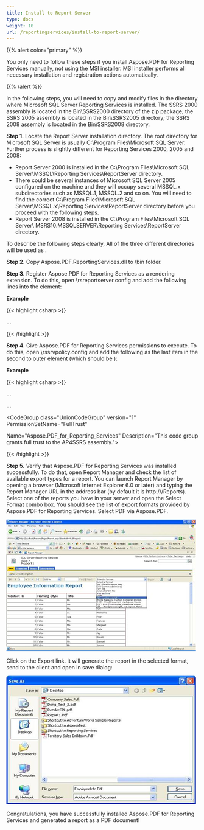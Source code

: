 ```yaml
---
title: Install to Report Server
type: docs
weight: 10
url: /reportingservices/install-to-report-server/
---
```


{{% alert color="primary" %}} 

You only need to follow these steps if you install Aspose.PDF for Reporting Services manually, not using the MSI installer. MSI installer performs all necessary installation and registration actions automatically.

{{% /alert %}} 

In the following steps, you will need to copy and modify files in the directory where Microsoft SQL Server Reporting Services is installed. The SSRS 2000 assembly is located in the Bin\SSRS2000 directory of the zip package; the SSRS 2005 assembly is located in the Bin\SSRS2005 directory; the SSRS 2008 assembly is located in the Bin\SSRS2008 directory. 

**Step 1.** Locate the Report Server installation directory. The root directory for Microsoft SQL Server is usually C:\Program Files\Microsoft SQL Server. Further process is slightly different for Reporting Services 2000, 2005 and 2008:

- Report Server 2000 is installed in the C:\Program Files\Microsoft SQL Server\MSSQL\Reporting Services\ReportServer directory.
- There could be several instances of Microsoft SQL Server 2005 configured on the machine and they will occupy several MSSQL.x subdirectories such as MSSQL.1, MSSQL.2 and so on. You will need to find the correct C:\Program Files\Microsoft SQL Server\MSSQL.x\Reporting Services\ReportServer directory before you proceed with the following steps.
- Report Server 2008 is installed in the C:\Program Files\Microsoft SQL Server\ MSRS10.MSSQLSERVER\Reporting Services\ReportServer directory.

To describe the following steps clearly, All of the three different directories will be used as *<Instance>*.

**Step 2.** Copy Aspose.PDF.ReportingServices.dll to *<Instance>* \bin folder.

**Step 3.** Register Aspose.PDF for Reporting Services as a rendering extension. To do this, open *<Instance>*\rsreportserver.config and add the following lines into the <Render> element:

**Example**

{{< highlight csharp >}}

 <Render>

...

<!--Start here.-->

<Extension Name="APPDF" Type="Aspose.PDF.ReportingServices.Renderer,Aspose.PDF.ReportingServices"/>

</Render>



{{< /highlight >}}

**Step 4.** Give Aspose.PDF for Reporting Services permissions to execute. To do this, open *<Instance>*\rssrvpolicy.config and add the following as the last item in the second to outer <CodeGroup> element (which should be <CodeGroup class="FirstMatchCodeGroup" version="1" PermissionSetName="Execution" Description="This code group grants MyComputer code Execution permission.">):

**Example**

{{< highlight csharp >}}

 <CodeGroup>

...

<CodeGroup>

...

<!--Start here.-->

<CodeGroup class="UnionCodeGroup" version="1" PermissionSetName="FullTrust"

Name="Aspose.PDF_for_Reporting_Services" Description="This code group grants full trust to the AP4SSRS assembly.">

<IMembershipCondition class="StrongNameMembershipCondition" version="1" PublicKeyBlob="00240000048000009400000006020000002400005253413100040000010001000734cc24bfcebd7aa8c6e2bf8af5c2b95c7a7e6092abb60d68a7d9efde285cf7dce7f354b44cf3064e8ad85bddfe405ad1e51855d9a1367c15cb34529988feeee0c3279caecdb6dfd7f94c5364d2bd282c4f93493d56d33df36f97da8fd71bb7dc4b0e7f1428b926291cdea7cec1085aa9cc0f6771e4fc2f5772603eee3afaaa" />

</CodeGroup>

<!--End here. -->

</CodeGroup>

</CodeGroup>



{{< /highlight >}}

**Step 5.** Verify that Aspose.PDF for Reporting Services was installed successfully. To do that, open Report Manager and check the list of available export types for a report. You can launch Report Manager by opening a browser (Microsoft Internet Explorer 6.0 or later) and typing the Report Manager URL in the address bar (by default it is http://<ComputerName>/Reports). Select one of the reports you have in your server and open the Select Format combo box. You should see the list of export formats provided by Aspose.PDF for Reporting Services. Select PDF via Aspose.PDF. 

![todo:image_alt_text](install-to-report-server_1.png)

Click on the Export link. It will generate the report in the selected format, send to the client and open in save dialog: 

![todo:image_alt_text](install-to-report-server_2.png)

Congratulations, you have successfully installed Aspose.PDF for Reporting Services and generated a report as a PDF document!
